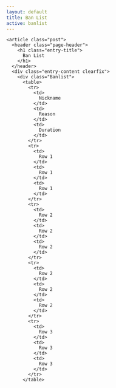 ```yaml
---
layout: default
title: Ban List
active: banlist
---
```


<section class="offset2 span8" id="primary">
  <div role="main" id="content">
    
    <article class="post">
      <header class="page-header">
        <h1 class="entry-title">
          Ban List
        </h1>
      </header>
      <div class="entry-content clearfix">
        <div class="Banlist">
          <table>
            <tr>
              <td>
                Nickname
              </td>
              <td>
                Reason
              </td>
              <td>
                Duration
              </td>
            </tr>
            <tr>
              <td>
                Row 1
              </td>
              <td>
                Row 1
              </td>
              <td>
                Row 1
              </td>
            </tr>
            <tr>
              <td>
                Row 2
              </td>
              <td>
                Row 2
              </td>
              <td>
                Row 2
              </td>
            </tr>
            <tr>
              <td>
                Row 2
              </td>
              <td>
                Row 2
              </td>
              <td>
                Row 2
              </td>
            </tr>
            <tr>
              <td>
                Row 3
              </td>
              <td>
                Row 3
              </td>
              <td>
                Row 3
              </td>
            </tr>
          </table>
  </div>
  </div>
  </article>
  </div>
</section>
